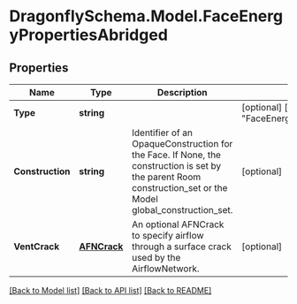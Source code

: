 
# DragonflySchema.Model.FaceEnergyPropertiesAbridged

## Properties

Name | Type | Description | Notes
------------ | ------------- | ------------- | -------------
**Type** | **string** |  | [optional] [readonly] [default to "FaceEnergyPropertiesAbridged"]
**Construction** | **string** | Identifier of an OpaqueConstruction for the Face. If None, the construction is set by the parent Room construction_set or the Model global_construction_set. | [optional] 
**VentCrack** | [**AFNCrack**](AFNCrack.md) | An optional AFNCrack to specify airflow through a surface crack used by the AirflowNetwork. | [optional] 

[[Back to Model list]](../README.md#documentation-for-models)
[[Back to API list]](../README.md#documentation-for-api-endpoints)
[[Back to README]](../README.md)

